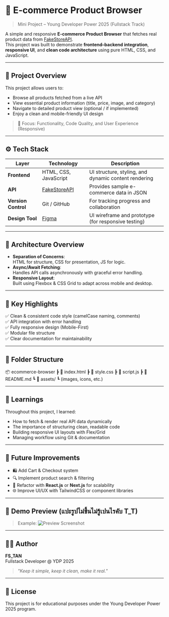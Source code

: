 # 🛒 E-commerce Product Browser  
> Mini Project – Young Developer Power 2025 (Fullstack Track)

A simple and responsive **E-commerce Product Browser** that fetches real product data from [FakeStoreAPI](https://fakestoreapi.com).  
This project was built to demonstrate **frontend–backend integration**, **responsive UI**, and **clean code architecture** using pure HTML, CSS, and JavaScript.

---

## 🚀 Project Overview

This project allows users to:
- Browse all products fetched from a live API  
- View essential product information (title, price, image, and category)  
- Navigate to detailed product view (optional / if implemented)
- Enjoy a clean and mobile-friendly UI design

> 🎯 Focus: Functionality, Code Quality, and User Experience (Responsive)

---

## ⚙️ Tech Stack

| Layer | Technology | Description |
|-------|-------------|-------------|
| **Frontend** | HTML, CSS, JavaScript | UI structure, styling, and dynamic content rendering |
| **API** | [FakeStoreAPI](https://fakestoreapi.com/docs) | Provides sample e-commerce data in JSON |
| **Version Control** | Git / GitHub | For tracking progress and collaboration |
| **Design Tool** | [Figma](https://www.figma.com/) | UI wireframe and prototype (for responsive testing) |

---

## 🧩 Architecture Overview


- **Separation of Concerns**:  
  HTML for structure, CSS for presentation, JS for logic.
- **Async/Await Fetching**:  
  Handles API calls asynchronously with graceful error handling.
- **Responsive Layout**:  
  Built using Flexbox & CSS Grid to adapt across mobile and desktop.

---

## 🌟 Key Highlights

✅ Clean & consistent code style (camelCase naming, comments)  
✅ API integration with error handling  
✅ Fully responsive design (Mobile-First)  
✅ Modular file structure  
✅ Clear documentation for maintainability  

---

## 🧪 Folder Structure

📦 ecommerce-browser
┣ 📜 index.html
┣ 📜 style.css
┣ 📜 script.js
┣ 📜 README.md
┗ 📁 assets/
┗ (images, icons, etc.)


---

## 🧠 Learnings

Throughout this project, I learned:
- How to fetch & render real API data dynamically
- The importance of structuring clean, readable code
- Building responsive UI layouts with Flex/Grid
- Managing workflow using Git & documentation

---

## 🔮 Future Improvements

- 🛍️ Add Cart & Checkout system  
- 🔍 Implement product search & filtering  
- 🧩 Refactor with **React.js** or **Next.js** for scalability  
- 🌐 Improve UI/UX with TailwindCSS or component libraries  

---

## 🎥 Demo Preview  (แปะรูปไม่ขึ้นไม่รู้เปนไรคับ T_T)
> Example:
> ![Preview Screenshot](<img width="1919" height="940" alt="ee" src="https://github.com/user-attachments/assets/3884e851-5ed7-473a-95c1-b8411036a74a" />
)

---

## 👨‍💻 Author
**FS_TAN**  
Fullstack Developer @ YDP 2025  
> _"Keep it simple, keep it clean, make it real."_

---

## 🧾 License
This project is for educational purposes under the Young Developer Power 2025 program.
